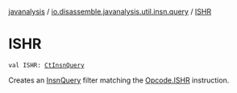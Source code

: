 [javanalysis](../index.md) / [io.disassemble.javanalysis.util.insn.query](index.md) / [ISHR](./-i-s-h-r.md)

# ISHR

`val ISHR: `[`CtInsnQuery`](-ct-insn-query/index.md)

Creates an [InsnQuery](-insn-query/index.md) filter matching the [Opcode.ISHR](#) instruction.

